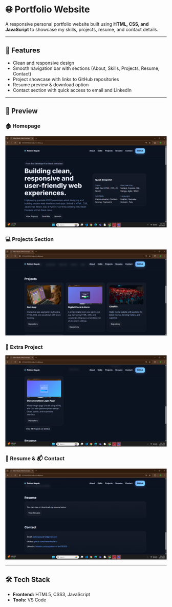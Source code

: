# 🌐 Portfolio Website

A responsive personal portfolio website built using **HTML, CSS, and JavaScript** to showcase my skills, projects, resume, and contact details.

--- 
## 🚀 Features              
- Clean and responsive design   
- Smooth navigation bar with sections (About, Skills, Projects, Resume, Contact)                        
- Project showcase with links to GitHub repositories   
- Resume preview & download option 
- Contact section with quick access to email and LinkedIn   
---
## 📸 Preview

### 🏠 Homepage                  
![Homepage Screenshot](HomePage.png)

### 💻 Projects Section
![Projects Screenshot](Projects.png)

### 🧩 Extra Project
![Extra Project Screenshot](ExtraProjects.png)

### 📄 Resume & 📬 Contact
![Resume and Contact Screenshot](Resume&Contact.png)

---

## 🛠️ Tech Stack
- **Frontend:** HTML5, CSS3, JavaScript 
- **Tools:** VS Code 
